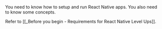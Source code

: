 You need to know how to setup and run React Native apps. You also need to know some concepts.

Refer to [[_Before you begin - Requirements for React Native Level Ups]].